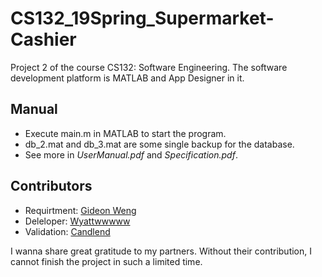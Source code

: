 # CS132_19Spring_Supermarket-Cashier
Project 2 of the course CS132: Software Engineering. The software development platform is MATLAB and App Designer in it.

## Manual
* Execute main.m in MATLAB to start the program.
* db_2.mat and db_3.mat are some single backup for the database.
* See more in *UserManual.pdf* and *Specification.pdf*.

## Contributors
+ Requirtment: [Gideon Weng](https://github.com/GideonWeng)
+ Deleloper: [Wyattwwwww](https://github.com/Wyattwwwww)
+ Validation: [Candlend](https://github.com/Candlend)

I wanna share great gratitude to my partners. Without their contribution, I cannot finish the project in such a limited time. 